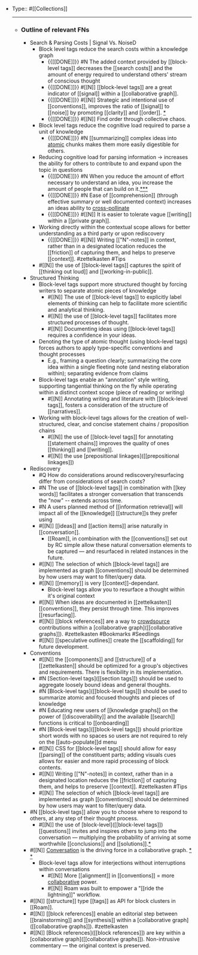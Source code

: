 - Type:: #[[Collections]]
    - ---
    - ### Outline of relevant FNs
        - Search & Parsing Costs | Signal Vs. NoiseD
            - Block level tags reduce the search costs within a knowledge graph
                - {{[[DONE]]}} #N The added context provided by [[block-level tags]] decreases the [[search costs]] and the amount of energy required to understand others' stream of conscious thought
                - {{[[DONE]]}} #[[N]] [[block-level tags]] are a great indicator of [[signal]] within a [[collaborative graph]].
                - {{[[DONE]]}} #[[N]] Strategic and intentional use of [[conventions]], improves the ratio of [[signal]] to [[noise]] by promoting [[clarity]] and [[order]]. [*](((io7qOh0kA))) 
                - {{[[DONE]]}} #[[N]] Find order through collective chaos. 
            - Block level tags reduce the cognitive load required to parse a unit of knowledge
                - {{[[DONE]]}} #N [[summarizing]] complex ideas into [atomic]([[atomic]]) chunks makes them more easily digestible for others.
            - Reducing cognitive load for parsing information → increases the ability for others to contribute to and expand upon the topic in questions
                - {{[[DONE]]}} #N When you reduce the amount of effort necessary to understand an idea, you increase the amount of people that can build on it.[*](((dBkUYuwoz)))[*]([[zettelkasten]])[*]([[collaboration]])
                - {{[[DONE]]}} #N Ease of [[comprehension]] (through effective summary or well documented context) increases an ideas ability to [cross-pollinate]([[cross-pollination]])
                - {{[[DONE]]}} #[[N]] It is easier to tolerate vague [[writing]] within a [[private graph]].
            - Working directly within the contextual scope allows for better understanding as a third party or upon rediscovery
                - {{[[DONE]]}} #[[N]] Writing [["N"-notes]] in context, rather than in a designated location reduces the [[friction]] of capturing them, and helps to preserve [[context]]. #zettelkasten #Tips
            - #[[N]] the use of [[block-level tags]] captures the spirit of [[thinking out loud]] and [[working-in-public]].
        - Structured Thinking
            - Block-level tags support more structured thought by forcing writers to separate atomic pieces of knowledge
                - #[[N]] The use of [[block-level tags]] to explicitly label elements of thinking can help to facilitate more scientific and analytical thinking.
                - #[[N]] the use of [[block-level tags]] facilitates more structured processes of thought. 
                - #[[N]] Documenting ideas using [[block-level tags]] requires a confidence in your ideas. 
            - Denoting the type of atomic thought (using block-level tags) forces authors to  apply type-specific conventions and thought processes
                - E.g., framing a question clearly; summarizing the core idea within a single fleeting note (and nesting elaboration within); separating evidence from claims
            - Block-level tags enable an "annotation" style writing, supporting tangential thinking on the fly while operating within a distinct context scope (piece of reading or writing)
                - #[[N]] Annotating writing and literature with [[block-level tags]], fosters a consideration of the structure of [[narratives]].
            - Working with block-level tags allows for the creation of well-structured, clear, and concise statement chains / proposition chains 
                - #[[N]] the use of [[block-level tags]] for annotating [[statement chains]] improves the quality of ones [[thinking]] and [[writing]].
                - #[[N]] the use [prepositional linkages]([[prepositional linkages]]) 
        - Rediscovery
            - #Q How do considerations around rediscovery/resurfacing differ from considerations of search costs?
            - #N The use of [[block-level tags]] in combination with [[key words]] facilitates a stronger conversation that transcends the "now" -- extends across time.
            - #N A users planned method of [[information retrieval]] will impact all of the [[knowledge]] [[structure]]s they prefer using
            - #[[N]] [[ideas]] and [[action items]] arise naturally in [[conversation]].
                - [[Roam]], in combination with the [[conventions]] set out by RC simple allow these natural conversation elements to be captured — and resurfaced in related instances in the future. 
            - #[[N]] The selection of which [[block-level tags]] are implemented as graph [[conventions]] should be determined by how users may want to filter/query data.
            - #[[N]] [[memory]] is very [[context]]-dependant.
                - Block-level tags allow you to resurface a thought within it's original context
            - #[[N]] When ideas are documented in [[zettelkasten]] [[conventions]], they persist through time. This improves [[resurfacing]].
            - #[[N]] [[block references]] are a way to [crowdsource]([[crowdsourcing]]) contributions within a [collaborative graph]([[collaborative graphs]]). #zettelkasten #Bookmarks #Seedlings
            - #[[N]] [[speculative outlines]] create the [[scaffolding]] for future development.  
        - Conventions
            - #[[N]] the [[components]] and [[structure]] of a [[zettelkasten]] should be optimized for a group's objectives and requirements. There is flexibility in its implementation. 
            - #N [Section-level tags]([[section tags]]) should be used to aggregate loosely bound ideas and general thoughts.
            - #N [Block-level tags]([[block-level tags]]) should be used to summarize atomic and focused thoughts and pieces of knowledge
            - #N Educating new users of [[knowledge graphs]] on the power of [[discoverability]] and the available [[search]] functions is critical to [[onboarding]]
            - #N [Block-level tags]([[block-level tags]]) should prioritize short words with no spaces so users are not required to rely on the [[auto-populate]]d menu
            - #[[N]] CSS for [[block-level tags]] should allow for easy [[parsing]] of the constituent parts; adding visuals cues allows for easier and more rapid processing of block contents.
            - #[[N]] Writing [["N"-notes]] in context, rather than in a designated location reduces the [[friction]] of capturing them, and helps to preserve [[context]]. #zettelkasten #Tips
            - #[[N]] The selection of which [[block-level tags]] are implemented as graph [[conventions]] should be determined by how users may want to filter/query data.
        - #N [[block-level tags]] allow you to choose where to respond to others, at any step of their thought process. 
            - #[[N]] the use of [block-level]([[block-level tags]]) [[questions]] invites and inspires others to jump into the conversation — multiplying the probability of arriving at some worthwhile [[conclusions]] and [[solutions]].[*]([[collaboration]])
        - #[[N]] [Conversation]([[conversation]]) is the driving force in a collaborative graph. [*](((vpjnwXgpo))) [*]([[Seedlings]])
            - Block-level tags allow for interjections without interruptions within conversations 
                - #[[N]] More [[alignment]] in [[conventions]] = more [collaborative]([[collaboration]]) power. 
                - #[[N]] Roam was built to empower a "[[ride the lightning]]" workflow.
        - #[[N]] [[structure]] type [[tags]] as API for block clusters in [[Roam]].
        - #[[N]] [[block references]] enable an editorial step between [[brainstorming]] and [[synthesis]] within a [collaborative graph]([[collaborative graphs]]). #zettelkasten
        - #[[N]] [Block references]([[block references]]) are key within a [collaborative graph]([[collaborative graphs]]). Non-intrusive commentary — the original context is preserved.
